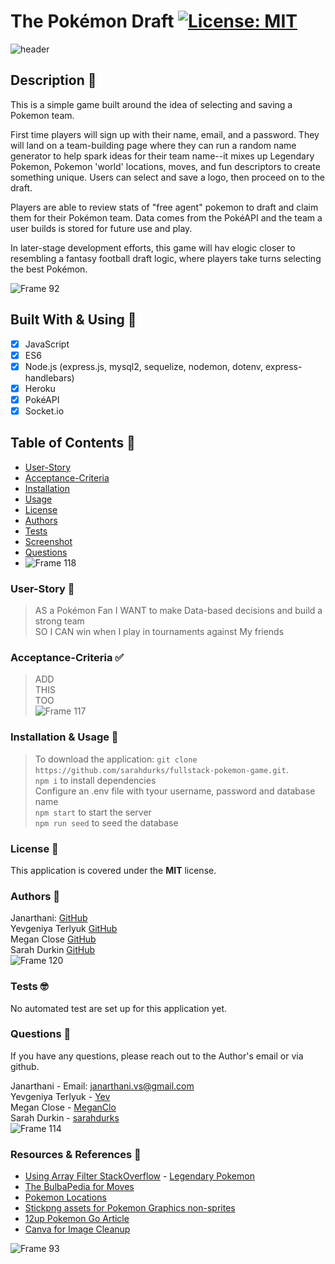 # The Pokémon Draft [![License: MIT](https://img.shields.io/badge/License-MIT-yellow.svg)](https://opensource.org/licenses/MIT)
![header](https://user-images.githubusercontent.com/77648727/118218306-0e83a000-b42c-11eb-9883-80f61ebf0c4c.png)



## Description 🏈
This is a simple game built around the idea of selecting and saving a Pokemon team.

First time players will sign up with their name, email, and a password. They will land on a team-building page where they can run a random name generator to help spark ideas for their team name--it mixes up Legendary Pokemon, Pokemon 'world' locations, moves, and fun descriptors to create something unique. Users can select and save a logo, then proceed on to the draft.

Players are able to review stats of "free agent" pokemon to draft and claim them for their Pokémon team. Data comes from the PokéAPI and the team a user builds is stored for future use and play. 

In later-stage development efforts, this game will hav elogic closer to resembling a fantasy football draft logic, where players take turns selecting the best Pokémon.

![Frame 92](https://user-images.githubusercontent.com/77648727/118071368-7ec2f080-b35c-11eb-870d-9a0a713b0141.png)

## Built With & Using 🧰
- [x] JavaScript
- [x] ES6 
- [x] Node.js (express.js, mysql2, sequelize, nodemon, dotenv, express-handlebars)
- [x] Heroku
- [x] PokéAPI
- [x] Socket.io

## Table of Contents 📑
* [User-Story](#User-Story)
* [Acceptance-Criteria](#Acceptance-Criteria)
* [Installation](#Installation)
* [Usage](#Usage)
* [License](#License)
* [Authors](#Authors)
* [Tests](#Tests)
* [Screenshot](#Screenshot)
* [Questions](#Questions)
* ![Frame 118](https://user-images.githubusercontent.com/77648727/118218400-2c510500-b42c-11eb-87f9-1cb89e6d23fd.png)


### User-Story 📖
> AS a Pokémon Fan
> I WANT to make Data-based decisions and build a strong team       
> SO I CAN win when I play in tournaments against My friends

### Acceptance-Criteria :white_check_mark:
> ADD     
> THIS     
> TOO       
![Frame 117](https://user-images.githubusercontent.com/77648727/118218461-4db1f100-b42c-11eb-9713-c88e23c1d596.png)


### Installation & Usage 🧮
> To download the application: ```git clone https://github.com/sarahdurks/fullstack-pokemon-game.git```.         
> ```npm i```  to install dependencies      
> Configure an .env file with tyour username, password and database name      
> ```npm start``` to start the server      
> ```npm run seed``` to seed the database      

### License 📛
This application is covered under the **MIT** license. 

### Authors 📝
Janarthani: [GitHub](https://github.com/vsjanarthani)      
Yevgeniya Terlyuk [GitHub](https://github.com/down-dive)     
Megan Close [GitHub](https://github.com/meganclo)      
Sarah Durkin [GitHub](https://github.com/sarahdurks)      
![Frame 120](https://user-images.githubusercontent.com/77648727/118218517-6de1b000-b42c-11eb-949e-c125ba69421d.png)


### Tests 🤓
No automated test are set up for this application yet.

### Questions 🤔
If you have any questions, please reach out to the Author's email or via github.
        
Janarthani - Email: <janarthani.vs@gmail.com>        
Yevgeniya Terlyuk - [Yev](https://github.com/down-dive)        
Megan Close - [MeganClo](https://github.com/meganclo)             
Sarah Durkin - [sarahdurks](https://www.github.com/sarahdurks/)              
![Frame 114](https://user-images.githubusercontent.com/77648727/118218538-7a660880-b42c-11eb-9ffb-9e60f3a34553.png)


### Resources & References 🙏

- [Using Array Filter StackOverflow](https://stackoverflow.com/questions/56168771/how-to-limit-for-10-results-the-array-filter) - [Legendary Pokemon](https://pokemongo.fandom.com/wiki/Legendary_Pok%C3%A9mon)
- [The BulbaPedia for Moves](https://bulbapedia.bulbagarden.net/wiki/List_of_moves)
- [Pokemon Locations](https://bulbapedia.bulbagarden.net/wiki/List_of_locations_by_name)
- [Stickpng assets for Pokemon Graphics non-sprites](https://www.stickpng.com/)    
- [12up Pokemon Go Article](https://www.12up.com/posts/3595664-every-nfl-helmet-redesigned-with-pokemon-go-characters)    
- [Canva for Image Cleanup](https://www.canva.com/)    

![Frame 93](https://user-images.githubusercontent.com/77648727/118072017-d6ae2700-b35d-11eb-9840-22d6764b0e95.png)



